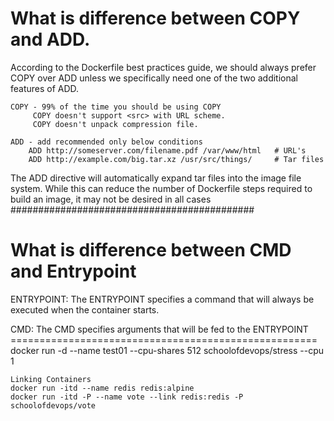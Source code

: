 # What is difference between COPY and ADD.
According to the Dockerfile best practices guide, we should always prefer COPY over ADD unless we specifically need one of the two additional features of ADD.
```
COPY - 99% of the time you should be using COPY
     COPY doesn't support <src> with URL scheme.
     COPY doesn't unpack compression file.
  
ADD - add recommended only below conditions
    ADD http://someserver.com/filename.pdf /var/www/html   # URL's
    ADD http://example.com/big.tar.xz /usr/src/things/     # Tar files
  ```  
 The ADD directive will automatically expand tar files into the image file system. While this can reduce the number of Dockerfile steps required to build an image, it may not be desired in all cases
############################################

  
  # What is difference between CMD and Entrypoint
  
  ENTRYPOINT: 
     The ENTRYPOINT specifies a command that will always be executed when the container starts.
  
  CMD: 
     The CMD specifies arguments that will be fed to the ENTRYPOINT
     =====================================================
   docker run -d --name test01 --cpu-shares 512 schoolofdevops/stress --cpu 1
   
   ```
   Linking Containers
   docker run -itd --name redis redis:alpine
   docker run -itd -P --name vote --link redis:redis -P schoolofdevops/vote
   ```
